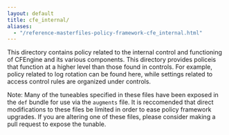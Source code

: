 ```yaml
---
layout: default
title: cfe_internal/
aliases:
  - "/reference-masterfiles-policy-framework-cfe_internal.html"
---
```


This directory contains policy related to the internal control and functioning
of CFEngine and its various components. This directory provides policeis that
function at a higher level than those found in controls. For example, policy
related to log rotation can be found here, while settings related to access
control rules are organized under controls.

Note: Many of the tuneables specified in these files have been exposed in the
`def` bundle for use via the `augments` file. It is reccomended that direct
modifications to these files be limited in order to ease policy framework
upgrades. If you are altering one of these files, please consider making a pull
request to expose the tunable.
